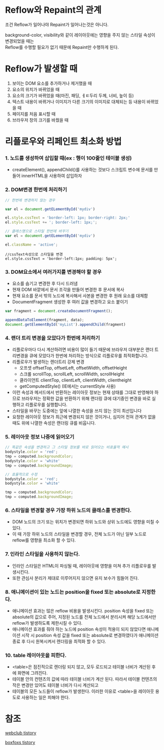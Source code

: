 # Reflow와 Repaint의 관계
조건 Reflow가 일어나야 Repaint가 일어나는것은 아니다.

background-color, visibility와 같이 레이아웃에는 영향을 주지 않는 스타일 속성이 변경되었을 때는  
Reflow를 수행할 필요가 없기 때문에 Repaint만 수행하게 된다.
  
  
 # Reflow가 발생할 때
 1. 보이는 DOM 요소를 추가하거나 제거했을 때
 2. 요소의 위치가 바뀌었을 때
 3. 요소의 크기가 바뀌었을 때(마진, 패딩, ㅔㅌ두리 두께, 너비, 높이 등)
 4. 텍스트 내용이 바뀌거나 이미지가 다른 크기의 이미지로 대체되는 등 내용이 바뀌었을 때
 5. 페이지를 처음 표시할 때
 6. 브라우저 창의 크기를 바꿨을 때


# 리플로우와 리페인트 최소화 방법
### 1. 노드를 생성하여 삽입할 때(ex : 행이 100줄인 테이블 생성)
* createElement(), appendChild()를 사용하는 것보다 스크립트 변수에 문서를 만들어 innerHTML을 사용하여 삽입하자

### 2. DOM변경 한번에 처리하기

```javascript
// 한번에 변경하지 않는 경우

var el = document.getELementById('mydiv')

el.style.cssText = 'border-left: 1px; border-right: 2px;'
el.style.cssText += '; border-left: 1px;';
```

```javascript
// 클래스명으로 스타일 한번에 바꾸기
var el = document.getELementById('mydiv')

el.className = 'active';
```

```
//cssText속성으로 스타일을 변경
el.style.cssText = 'border-left:1px; padding: 5px';
```

### 3. DOM요소에서 여러가지를 변경해야 할 경우
 - 요소를 숨기고 변경한 후 다시 드러냄
 - 현재 DOM 바깥에서 문서 조각을 만들어 변경한 후 문서에 복사
 - 현재 요소를 문서 밖의 노드에 복사해서 사본을 변경한 후 원래 요소를 대체함
 - DocumentFragment 생성한 후 여러 값을 변경하고 요소 붙이기

```javascript
var fragment = document.createDocumentFragment();

appendDataToElement(fragment, data);
document.getElementById('myList').appendChild(fragment)

```

### 4. 랜더 트리 변경을 모았다가 한번에 처리하기
* 리플로우마다 다시 계산하려면 비용이 많이 들기 때문에 브라우저 대부분은 랜더 트리변경을 큐에 모았다가 한번에 처리하는 방식으로 리플로우를 최적화합니다.
* 리플로우가 발생하는 렌더트리 강제 변경
  - 오프셋 offsetTop, offsetLeft, offsetWidth, offsetHeight
  - 스크롤 scrollTop, scrollLeft, scrollWidth, scrollHeight
  - 클라이언트 clientTop, clientLeft, clientWidth, clientheight
  - getComputedStyle() (IE에서는 currentStyle 사용)
* 이런 속성과 메서드에서 반환하는 레이아웃 정보는 현재 상태를 그대로 반영해야 하므로 브라우저는 정확한 값을 반환하기 위해 랜더링 큐에 대기중인 변경을 바로 실행하고 리플로우를 실행합니다.
* 스타일을 바꾸는 도중에는 앞에 나열한 속성을 쓰지 않는 것이 최선입니다
* 요청한 레이아웃 정보가  최근에 변경되지 않은 것이거나, 심지어 전혀 관계가 없을 때도 위에 나열한 속성은 랜더링 큐를 비웁니다.


### 5. 레이아웃 정보 나중에 읽어오기
```javascript
// 똑같은 속성을 변경하고 그 스타일 정보를 바로 읽어오는 비효율적 예시
bodystyle.color = 'red';
tmp = computed.backgroundColor;
bodystyle.color = 'white'
tmp = computed.backgroundImage;
```

```javascript
// 효율적으로 수정
bodystyle.color = 'red';
bodystyle.color = 'white'

tmp = computed.backgroundColor;
tmp = computed.backgroundImage;

```

### 6. 스타일을 변경할 경우 가장 하위 노드의 클래스를 변경한다.
* DOM 노드의 크기 또는 위치가 변경되면 하위 노드와 상위 노드에도 영향을 미칠 수 있다.  
* 이 때 가장 하위 노드의 스타일을 변경할 경우, 전체 노드가 아닌 일부 노드로 reflow를 영향을 최소화 할 수 있다.

### 7. 인라인 스타일을 사용하지 않는다.
* 인라인 스타일은 HTML이 파싱될 때, 레이아웃에 영향을 미쳐 추가 리플로우를 발생시킨다.  
* 또한 관심사 분리가 제대로 이루어지지 않으면 유지 보수가 힘들어 진다.

### 8. 애니메이션이 있는 노드는 position을 fixed 또는 absolute로 지정한다.
* 애니메이션 효과는 많은 reflow 비용을 발생시킨다. position 속성을 fixed 또는 absolute의 값으로 주어, 지정된 노드를 전체 노드에서 분리시켜 해당 노드에서만 reflow가 발생하도록 제한시킬 수 있다.
* 애니메이션 효과를 줘야 하는 노드에 position 속성이 적용이 되지 않았다면 애니메이션 시작 시 position 속성 값을 fixed 또는 absolute로 변경하였다가 애니메이션 종료 후 다시 원복시켜서 렌더링을 최적화 할 수 있다.

### 10. table 레이아웃을 피한다.
* \<table>은 점진적으로 렌더링 되지 않고, 모두 로드되고 테이블 너비가 계산된 후에 화면에 그려진다.  
* 테이블 안의 컨텐츠의 값에 따라 테이블 너비가 계산 된다. 따라서 테이블 컨텐츠의 작은 변경만 있어도 테이블 너비가 다시 계산되고  
* 테이블의 모든 노드들이 reflow가 발생한다. 이러한 이유로 \<table>을 레이아웃 용도로 사용하는 일은 피해야 한다.


# 참조
[webclub tistory](https://webclub.tistory.com/346)

[boxfoxs tistory](https://boxfoxs.tistory.com/408)
